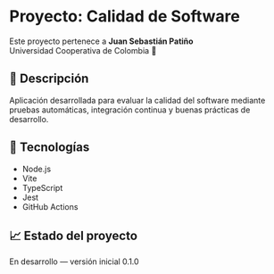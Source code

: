 # Proyecto: Calidad de Software

Este proyecto pertenece a **Juan Sebastián Patiño**  
Universidad Cooperativa de Colombia 🧠

## 📘 Descripción
Aplicación desarrollada para evaluar la calidad del software mediante pruebas automáticas, integración continua y buenas prácticas de desarrollo.

## 🚀 Tecnologías
- Node.js
- Vite
- TypeScript
- Jest
- GitHub Actions

## 📈 Estado del proyecto
En desarrollo — versión inicial 0.1.0
